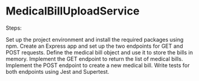 # MedicalBillUploadService
Steps:

Set up the project environment and install the required packages using npm.
Create an Express app and set up the two endpoints for GET and POST requests.
Define the medical bill object and use it to store the bills in memory.
Implement the GET endpoint to return the list of medical bills.
Implement the POST endpoint to create a new medical bill.
Write tests for both endpoints using Jest and Supertest.
